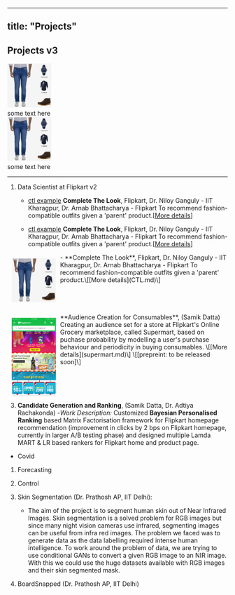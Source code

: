 
---
title: "Projects"
---

<head>
  <!-- Global site tag (gtag.js) - Google Analytics -->
<script async src="https://www.googletagmanager.com/gtag/js?id=G-2QHSF0Q5FG"></script>
<script>
  window.dataLayer = window.dataLayer || [];
  function gtag(){dataLayer.push(arguments);}
  gtag('js', new Date());

  gtag('config', 'G-2QHSF0Q5FG');
</script>
<link href="style.css" rel="stylesheet"></link> 
</head>




## Projects v3

<div class="clearfix float-my-children">
   <img src='./ctl_example.jpeg' width=20%>
   <div>some text here</div>
</div>

<div class="clearfix float-my-children">
   <img src='./ctl_example.jpeg' width=20%>
   <div>some text here</div>
</div>










---
1. Data Scientist at Flipkart v2
	- [ctl example]('./ctl_example.jpeg')
	**Complete The Look**, Flipkart, Dr. Niloy Ganguly - IIT Kharagpur, Dr. Arnab Bhattacharya - Flipkart
	To recommend fashion-compatible outfits given a 'parent' product.\[[More details](CTL.md)\]
	
	- [ctl example]('./ctl_example.jpeg')
	**Complete The Look**, Flipkart, Dr. Niloy Ganguly - IIT Kharagpur, Dr. Arnab Bhattacharya - Flipkart
	To recommend fashion-compatible outfits given a 'parent' product.\[[More details](CTL.md)\]

<div>
 <img align="left" style="padding:10px;" src="./ctl_example.jpeg" alt="CTL Example" width="20%">
- **Complete The Look**, Flipkart, Dr. Niloy Ganguly - IIT Kharagpur, Dr. Arnab Bhattacharya - Flipkart
To recommend fashion-compatible outfits given a 'parent' product.\[[More details](CTL.md)\]
<br>
<br>
<br>
<br>
<br>
</div>

<div>
<img align="left" style="padding:10px;" src="./supermart-banner.png" alt="supermart banner" width="20%">
**Audience Creation for Consumables**,	(Samik Datta)
    Creating an audience set for a store at Flipkart's Online Grocery marketplace, called Supermart, based on puchase probability by modelling a user's purchase behaviour and periodicity in buying consumables. \[[More details](supermart.md)\] \[[prepreint: to be released soon]\]
<br>
<br>
<br>
<br>
<br>
</div>


3. **Candidate Generation and Ranking**, (Samik Datta, Dr. Adtiya Rachakonda)
   -*Work Description:* Customized **Bayesian Personalised Ranking** based Matrix Factorisation framework for Flipkart homepage recommendation (improvement in clicks by 2 bps on Flipkart homepage, currently in larger A/B testing phase) and designed multiple Lamda MART & LR based rankers for Flipkart home and product page.

- Covid 
1. Forecasting
2. Control

1. Skin Segmentation (Dr. Prathosh AP, IIT Delhi):
	- The aim of the project is to segment human skin out of Near Infrared Images. Skin segmentation is a solved problem for RGB images but since many night vision cameras use infrared, segmenting images can be useful from infra red images. The problem we faced was to generate data as the data labelling required intense human intelligence. 
	To work around the problem of data, we are trying to use conditional GANs to convert a given RGB image to an NIR image. With this we could use the huge datasets available with RGB images and their skin segmented mask.

2. BoardSnapped (Dr. Prathosh AP, IIT Delhi)


